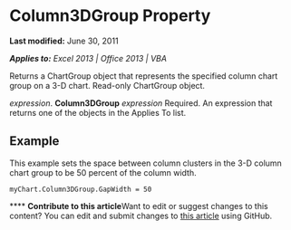 
# Column3DGroup Property

 **Last modified:** June 30, 2011

 _**Applies to:** Excel 2013 | Office 2013 | VBA_

Returns a ChartGroup object that represents the specified column chart group on a 3-D chart. Read-only ChartGroup object.

 _expression_. **Column3DGroup**
 _expression_ Required. An expression that returns one of the objects in the Applies To list.

## Example

This example sets the space between column clusters in the 3-D column chart group to be 50 percent of the column width.


```
myChart.Column3DGroup.GapWidth = 50
```


****   **Contribute to this article**Want to edit or suggest changes to this content? You can edit and submit changes to  [this article](https://github.com/jhershey00/VBA_Excel_Test/OpenXMLCon/articles/9fa90f46-29b8-c710-93de-4150e276330c.md) using GitHub.

